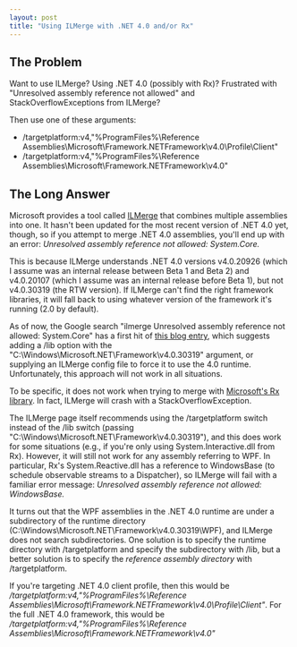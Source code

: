 ```yaml
---
layout: post
title: "Using ILMerge with .NET 4.0 and/or Rx"
---
```

## The Problem

Want to use ILMerge? Using .NET 4.0 (possibly with Rx)? Frustrated with "Unresolved assembly reference not allowed" and StackOverflowExceptions from ILMerge?

Then use one of these arguments:

- /targetplatform:v4,"%ProgramFiles%\Reference Assemblies\Microsoft\Framework\.NETFramework\v4.0\Profile\Client"
- /targetplatform:v4,"%ProgramFiles%\Reference Assemblies\Microsoft\Framework\.NETFramework\v4.0"

## The Long Answer

Microsoft provides a tool called [ILMerge](http://research.microsoft.com/en-us/people/mbarnett/ilmerge.aspx) that combines multiple assemblies into one. It hasn't been updated for the most recent version of .NET 4.0 yet, though, so if you attempt to merge .NET 4.0 assemblies, you'll end up with an error: _Unresolved assembly reference not allowed: System.Core._

This is because ILMerge understands .NET 4.0 versions v4.0.20926 (which I assume was an internal release between Beta 1 and Beta 2) and v4.0.20107 (which I assume was an internal release before Beta 1), but not v4.0.30319 (the RTW version). If ILMerge can't find the right framework libraries, it will fall back to using whatever version of the framework it's running (2.0 by default).

As of now, the Google search "ilmerge Unresolved assembly reference not allowed: System.Core" has a first hit of [this blog entry](http://geekswithblogs.net/michelotti/archive/2010/06/02/ilmerge---unresolved-assembly-reference-not-allowed-system.core.aspx), which suggests adding a /lib option with the "C:\Windows\Microsoft.NET\Framework\v4.0.30319" argument, or supplying an ILMerge config file to force it to use the 4.0 runtime. Unfortunately, this approach will not work in all situations.

To be specific, it does not work when trying to merge with [Microsoft's Rx library](http://msdn.microsoft.com/en-us/devlabs/ee794896.aspx). In fact, ILMerge will crash with a StackOverflowException.

The ILMerge page itself recommends using the /targetplatform switch instead of the /lib switch (passing "C:\Windows\Microsoft.NET\Framework\v4.0.30319"), and this does work for some situations (e.g., if you're only using System.Interactive.dll from Rx). However, it will still not work for any assembly referring to WPF. In particular, Rx's System.Reactive.dll has a reference to WindowsBase (to schedule observable streams to a Dispatcher), so ILMerge will fail with a familiar error message: _Unresolved assembly reference not allowed: WindowsBase._

It turns out that the WPF assemblies in the .NET 4.0 runtime are under a subdirectory of the runtime directory (C:\Windows\Microsoft.NET\Framework\v4.0.30319\WPF), and ILMerge does not search subdirectories. One solution is to specify the runtime directory with /targetplatform and specify the subdirectory with /lib, but a better solution is to specify the _reference assembly directory_ with /targetplatform.

If you're targeting .NET 4.0 client profile, then this would be _/targetplatform:v4,"%ProgramFiles%\Reference Assemblies\Microsoft\Framework\.NETFramework\v4.0\Profile\Client"_. For the full .NET 4.0 framework, this would be _/targetplatform:v4,"%ProgramFiles%\Reference Assemblies\Microsoft\Framework\.NETFramework\v4.0"_

